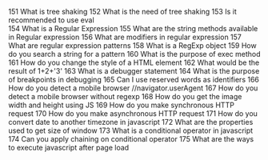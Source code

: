 151 What is tree shaking
152 What is the need of tree shaking
153 Is it recommended to use eval  
154 What is a Regular Expression
155 What are the string methods available in Regular expression
156 What are modifiers in regular expression
157 What are regular expression patterns
158 What is a RegExp object
159 How do you search a string for a pattern
160 What is the purpose of exec method
161 How do you change the style of a HTML element
162 What would be the result of 1+2+'3'
163 What is a debugger statement
164 What is the purpose of breakpoints in debugging
165 Can I use reserved words as identifiers
166 How do you detect a mobile browser //navigator.userAgent
167 How do you detect a mobile browser without regexp
168 How do you get the image width and height using JS
169 How do you make synchronous HTTP request
170 How do you make asynchronous HTTP request
171 How do you convert date to another timezone in javascript
172 What are the properties used to get size of window
173 What is a conditional operator in javascript
174 Can you apply chaining on conditional operator
175 What are the ways to execute javascript after page load
